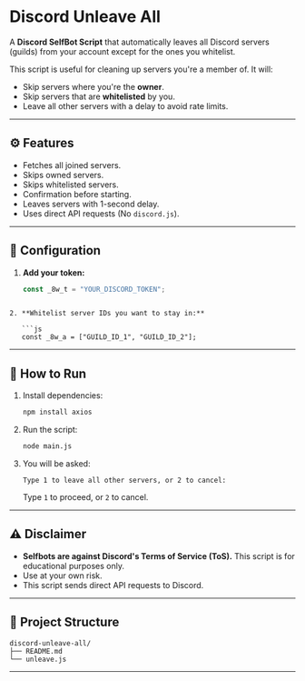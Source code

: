 # Discord Unleave All

A **Discord SelfBot Script** that automatically leaves all Discord servers (guilds) from your account except for the ones you whitelist.

This script is useful for cleaning up servers you're a member of. It will:
- Skip servers where you're the **owner**.
- Skip servers that are **whitelisted** by you.
- Leave all other servers with a delay to avoid rate limits.

---

## ⚙️ Features
- Fetches all joined servers.
- Skips owned servers.
- Skips whitelisted servers.
- Confirmation before starting.
- Leaves servers with 1-second delay.
- Uses direct API requests (No `discord.js`).

---

## 📝 Configuration
1. **Add your token:**
   ```js
   const _8w_t = "YOUR_DISCORD_TOKEN";
````

2. **Whitelist server IDs you want to stay in:**

   ```js
   const _8w_a = ["GUILD_ID_1", "GUILD_ID_2"];
   ````

---

## 🚀 How to Run

1. Install dependencies:

   ```bash
   npm install axios
   ````

2. Run the script:

   ```bash
   node main.js
   ````

3. You will be asked:

   ```
   Type 1 to leave all other servers, or 2 to cancel:
   ````

   Type `1` to proceed, or `2` to cancel.

---

## ⚠️ Disclaimer

* **Selfbots are against Discord's Terms of Service (ToS).** This script is for educational purposes only.
* Use at your own risk.
* This script sends direct API requests to Discord.

---

## 📂 Project Structure

```
discord-unleave-all/
├── README.md
└── unleave.js
````

---
